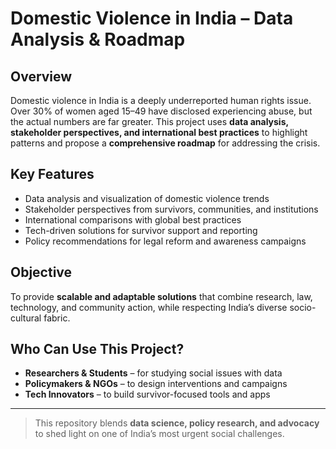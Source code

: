 # Domestic Violence in India – Data Analysis & Roadmap

## Overview
Domestic violence in India is a deeply underreported human rights issue. Over 30% of women aged 15–49 have disclosed experiencing abuse, but the actual numbers are far greater. This project uses **data analysis, stakeholder perspectives, and international best practices** to highlight patterns and propose a **comprehensive roadmap** for addressing the crisis.

## Key Features
- Data analysis and visualization of domestic violence trends  
- Stakeholder perspectives from survivors, communities, and institutions  
- International comparisons with global best practices  
- Tech-driven solutions for survivor support and reporting  
- Policy recommendations for legal reform and awareness campaigns  

## Objective
To provide **scalable and adaptable solutions** that combine research, law, technology, and community action, while respecting India’s diverse socio-cultural fabric.

## Who Can Use This Project?
- **Researchers & Students** – for studying social issues with data  
- **Policymakers & NGOs** – to design interventions and campaigns  
- **Tech Innovators** – to build survivor-focused tools and apps  

---

> This repository blends **data science, policy research, and advocacy** to shed light on one of India’s most urgent social challenges.

